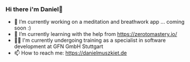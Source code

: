 ### Hi there i'm Daniel👋

- 🧘 I’m currently working on a meditation and breathwork app ... coming soon :)
- 🌱 I’m currently learning with the help from https://zerotomastery.io/
- 🧑‍🎓 I'm currently undergoing training as a specialist in software development at GFN GmbH Stuttgart
- 📫 How to reach me: https://danielmuszkiet.de
